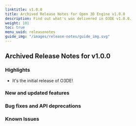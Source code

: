 ```yaml
---
linktitle: v1.0.0
title: Archived Release Notes for Open 3D Engine v1.0.0
description: Find out what's was delivered in O3DE v1.0.0.
weight: 101
toc: true
menu_uuid: releasenotes
guide_img: "/images/release-notes/guide_img.svg"
---
```


## Archived Release Notes for v1.0.0

### Highlights

* It's the initial release of O3DE!

### New and updated features

### Bug fixes and API deprecations

### Known Issues
